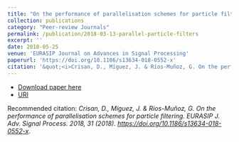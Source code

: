 ```yaml
---
title: "On the performance of parallelisation schemes for particle filtering"
collection: publications
category: "Peer-review Journals"
permalink: /publication/2018-03-13-parallel-particle-filters
excerpt: ''
date: 2018-05-25
venue: 'EURASIP Journal on Advances in Signal Processing'
paperurl: 'https://doi.org/10.1186/s13634-018-0552-x'
citation: '&quot;<i>Crisan, D., Míguez, J. & Ríos-Muñoz, G. On the performance of parallelisation schemes for particle filtering. EURASIP J. Adv. Signal Process. 2018, 31 (2018). https://doi.org/10.1186/s13634-018-0552-x</i>.&quot;.'
---
```


* [Download paper here](https://doi.org/10.1186/s13634-018-0552-x)
* [URI](https://hdl.handle.net/10016/38841)

Recommended citation: <i>Crisan, D., Míguez, J. & Ríos-Muñoz, G. On the performance of parallelisation schemes for particle filtering. EURASIP J. Adv. Signal Process. 2018, 31 (2018). https://doi.org/10.1186/s13634-018-0552-x</i>.
